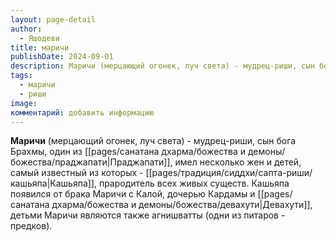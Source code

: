 ```yaml
---
layout: page-detail
author:
  - Яшодеви
title: маричи
publishDate: 2024-09-01
description: Маричи (мерцающий огонек, луч света) - мудрец-риши, сын бога Брахмы, один из Праджапати, имел несколько жен и детей, самый известный из которых - [[pages/Святые, Сиддхи, Риши/кашьяпа|Кашьяпа]], прародитель всех живых существ.
tags:
  - маричи
  - риши
image: 
комментарий: добавить информацию
---
```

**Маричи** (мерцающий огонек, луч света) - мудрец-риши, сын бога Брахмы, один из [[pages/санатана дхарма/божества и демоны/божества/праджапати|Праджапати]], имел несколько жен и детей, самый известный из которых - [[pages/традиция/сиддхи/сапта-риши/кашьяпа|Кашьяпа]], прародитель всех живых существ. Кашьяпа появился от брака Маричи с Калой, дочерью Кардамы и [[pages/санатана дхарма/божества и демоны/божества/девахути|Девахути]], детьми Маричи являются также агнишватты (одни из питаров - предков).

